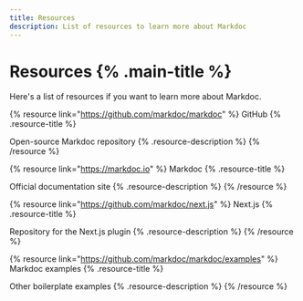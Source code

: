 ```yaml
---
title: Resources
description: List of resources to learn more about Markdoc
---
```


# Resources {% .main-title %}

Here's a list of resources if you want to learn more about Markdoc.

{% resource link="https://github.com/markdoc/markdoc" %}
GitHub {% .resource-title %}

Open-source Markdoc repository {% .resource-description %}
{% /resource %}

{% resource link="https://markdoc.io" %}
Markdoc {% .resource-title %}

Official documentation site {% .resource-description %}
{% /resource %}

{% resource link="https://github.com/markdoc/next.js" %}
Next.js {% .resource-title %}

Repository for the Next.js plugin {% .resource-description %}
{% /resource %}

{% resource link="https://github.com/markdoc/markdoc/examples" %}
Markdoc examples {% .resource-title %}

Other boilerplate examples {% .resource-description %}
{% /resource %}
